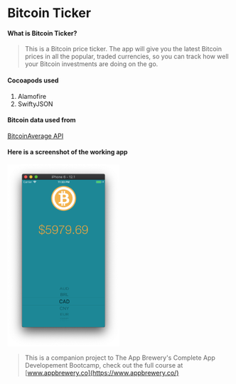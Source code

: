 
#  Bitcoin Ticker

#### What is Bitcoin Ticker?

>This is a Bitcoin price ticker. The app will give you the latest Bitcoin prices in all the popular, traded currencies, so you can track how well your Bitcoin investments are doing on the go.

#### Cocoapods used

1. Alamofire
2. SwiftyJSON

#### Bitcoin data used from

[BitcoinAverage API](https://apiv2.bitcoinaverage.com)

#### Here is a screenshot of the working app
<img src="Documentation/image1.png" alt="Bitcoin price in CAD" width="50%" height="50%"/>

>This is a companion project to The App Brewery's Complete App Developement Bootcamp, check out the full course at [www.appbrewery.co](https://www.appbrewery.co/)